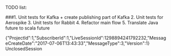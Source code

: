 TODO list:

###1. Unit tests for Kafka + create publishing part of Kafka
2. Unit tests for Aerospike 
3. Unit tests for Rabbit
4. Refactor main flow
5. Translate Java future to scala future


{"ProjectId":1,"SubscriberId":1,"LiveSessionId":1298894241792232,"MessageCreateDate":"2017-07-06T13:43:33","MessageType":3,"Version":1}
UnclosedSession